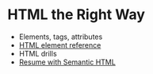 # HTML the Right Way

<ul>

<li>Elements, tags, attributes</li>
<li><a href="https://developer.mozilla.org/en-US/docs/Web/HTML/Element">HTML element reference</a></li>
<li>HTML drills</li>
<li><a href="https://mappuji.github.io/WebDevelopmentThinkful/unit1/lesson2/index.html">Resume with Semantic HTML</a></li>

</ul>


